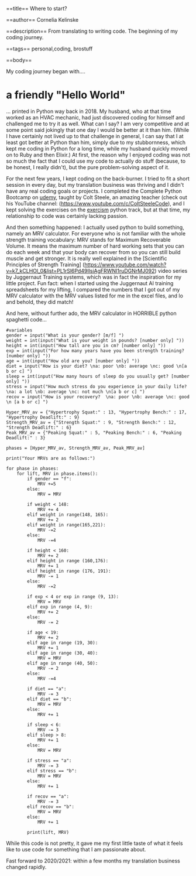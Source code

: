 ==title==
Where to start?

==author==
Cornelia Kelinske

==description==
From translating to writing code. The beginning of my coding journey.


==tags==
personal,coding, brostuff

==body==

My coding journey began with....  

                                
# a friendly "Hello World"


... printed in Python way back in 2018. My husband, who at that time worked as an HVAC mechanic, had just discovered coding for himself and
challenged me to try it as well. What can I say? I am very competitive and at some point said jokingly that one day I would be better at it than him.
(While I have certainly not lived up to that challenge in general, I can say that I at least got better at Python than him, simply due to my stubbornness, which
kept me coding in Python for a long time, while my husband quickly moved on to Ruby and then Elixir.)
At first, the reason why I enjoyed coding was not so much the fact that I could use my code to actually do stuff (because, to be honest, I really didn't), 
but the pure problem-solving aspect of it. 


For the next few years, I kept coding on the back-burner. I tried to fit a short session in every day, but my translation business was thriving and I didn't have any
real coding goals or projects. I completed the Complete Python Bootcamp on [udemy](https://www.udemy.com/), taught by Colt Steele, an amazing teacher (check out his YouTube
channel: (https://www.youtube.com/c/ColtSteeleCode), and I kept solving the exercises on the [exercism](https://exercism.io/) python track, but at that time, my relationship to code was certainly lacking passion.

And then something happened: I actually used python to build something, namely an MRV calculator. For everyone who is not familiar with the whole strength training 
vocabulary:
MRV stands for Maximum Recoverable Volume. It means the maximum number of hard working sets that you can do each week and that your body can recover from so you can still build muscle and get stronger. It is really well explained in the [Scientific Principles of Strength Training] (https://www.youtube.com/watch?v=k7_kCLHOl_0&list=PL1rSl6Pd49IlsiAgFRWNI1ruDGNrMJ092) video series by Juggernaut Training systems, which was in fact the inspiration for my little project. Fun fact: when I started using the Juggernaut AI training spreadsheets for my lifting, I compared the numbers that I got out of my MRV calculator with the MRV values listed for me in the excel files, and lo and behold, they did match!  

And here, without further ado, the MRV calculator in HORRIBLE python spaghetti code...



```
#variables
gender = input("What is your gender? [m/f] ")
weight = int(input("What is your weight in pounds? [number only] "))
height = int(input("How tall are you in cm? [number only] "))
exp = int(input("For how many years have you been strength training? [number only] "))
age = int(input("How old are you? [number only] "))
diet = input("How is your diet? \na: poor \nb: average \nc: good \n[a b or c] ")
sleep = int(input("How many hours of sleep do you usually get? [number only] "))
stress = input("How much stress do you experience in your daily life? \na: a lot \nb: average \nc: not much \n[a b or c] ")
recov = input("How is your recovery?  \na: poor \nb: average \nc: good \n [a b or c] ")

Hyper_MRV_av = {"Hypertrophy Squat:" : 13, "Hypertrophy Bench:" : 17, "Hypertrophy Deadlift:" : 9}
Strength_MRV_av = {"Strength Squat:" : 9, "Strength Bench:" : 12, "Strength Deadlift:" : 6}
Peak_MRV_av = {"Peaking Squat:" : 5, "Peaking Bench:" : 6, "Peaking Deadlift:" : 3}

phases = [Hyper_MRV_av, Strength_MRV_av, Peak_MRV_av]

print("Your MRVs are as follows:")

for phase in phases:
    for lift, MRV in phase.items():
        if gender == "f":
            MRV +=5
        else:
            MRV = MRV

        if weight < 148:
            MRV += 4
        elif weight in range(148, 165):
            MRV += 2
        elif weight in range(165,221):
            MRV -=2
        else:
            MRV -=4

        if height < 160:
            MRV += 2
        elif height in range (160,176):
            MRV += 1
        elif height in range (176, 191):
            MRV -= 1
        else:
            MRV -=2

        if exp < 4 or exp in range (9, 13):
            MRV = MRV
        elif exp in range (4, 9):
            MRV += 2
        else:
            MRV -= 2

        if age < 19:
            MRV += 2
        elif age in range (19, 30):
            MRV += 1
        elif age in range (30, 40):
            MRV = MRV
        elif age in range (40, 50):
            MRV -= 2
        else:
            MRV -=4

        if diet == "a":
            MRV -= 3
        elif diet == "b":
            MRV = MRV
        else:
            MRV += 1

        if sleep < 6:
            MRV -= 3
        elif sleep > 8:
            MRV += 1
        else:
            MRV = MRV

        if stress == "a":
            MRV -= 3
        elif stress == "b":
            MRV = MRV
        else:
            MRV += 1

        if recov == "a":
            MRV -= 3
        elif recov == "b":
            MRV = MRV
        else:
            MRV += 1
        
        print(lift, MRV)

```

While this code is not pretty, it gave me my first little taste of what it feels like to use code for something that I am passionate about.

Fast forward to 2020/2021: within a few months my translation business changed rapidly. 




